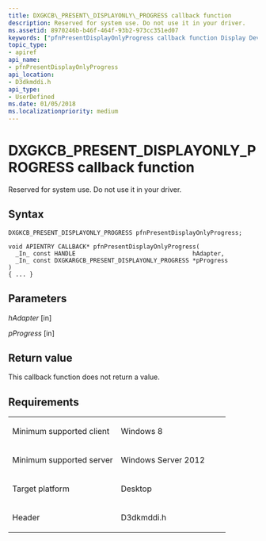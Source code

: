 ```yaml
---
title: DXGKCB\_PRESENT\_DISPLAYONLY\_PROGRESS callback function
description: Reserved for system use. Do not use it in your driver.
ms.assetid: 8970246b-b46f-464f-93b2-973cc351ed07
keywords: ["pfnPresentDisplayOnlyProgress callback function Display Devices", "DXGKCB_PRESENT_DISPLAYONLY_PROGRESS"]
topic_type:
- apiref
api_name:
- pfnPresentDisplayOnlyProgress
api_location:
- D3dkmddi.h
api_type:
- UserDefined
ms.date: 01/05/2018
ms.localizationpriority: medium
---
```


# DXGKCB\_PRESENT\_DISPLAYONLY\_PROGRESS callback function


Reserved for system use. Do not use it in your driver.

Syntax
------

```ManagedCPlusPlus
DXGKCB_PRESENT_DISPLAYONLY_PROGRESS pfnPresentDisplayOnlyProgress;

void APIENTRY CALLBACK* pfnPresentDisplayOnlyProgress(
  _In_ const HANDLE                                 hAdapter,
  _In_ const DXGKARGCB_PRESENT_DISPLAYONLY_PROGRESS *pProgress
)
{ ... }
```

Parameters
----------

*hAdapter* \[in\]

*pProgress* \[in\]

Return value
------------

This callback function does not return a value.

Requirements
------------

<table>
<colgroup>
<col width="50%" />
<col width="50%" />
</colgroup>
<tbody>
<tr class="odd">
<td align="left"><p>Minimum supported client</p></td>
<td align="left"><p>Windows 8</p></td>
</tr>
<tr class="even">
<td align="left"><p>Minimum supported server</p></td>
<td align="left"><p>Windows Server 2012</p></td>
</tr>
<tr class="odd">
<td align="left"><p>Target platform</p></td>
<td align="left">Desktop</td>
</tr>
<tr class="even">
<td align="left"><p>Header</p></td>
<td align="left">D3dkmddi.h</td>
</tr>
</tbody>
</table>

 

 





